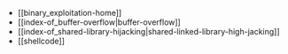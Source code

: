 - [[binary_exploitation-home]]
- [[index-of_buffer-overflow|buffer-overflow]]
- [[index-of_shared-library-hijacking|shared-linked-library-high-jacking]]
- [[shellcode]]
